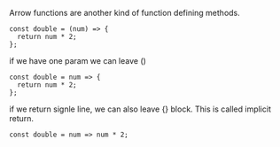 Arrow functions are another kind of function defining methods.

```
const double = (num) => {
  return num * 2;
};
```

if we have one param we can leave ()

```
const double = num => {
  return num * 2;
};
```

if we return signle line, we can also leave {} block. This is called implicit return.

```
const double = num => num * 2;
```
